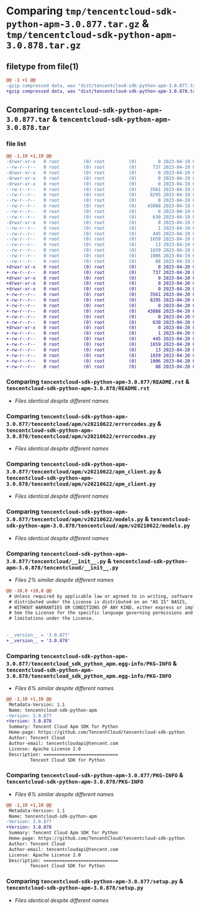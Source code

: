 # Comparing `tmp/tencentcloud-sdk-python-apm-3.0.877.tar.gz` & `tmp/tencentcloud-sdk-python-apm-3.0.878.tar.gz`

## filetype from file(1)

```diff
@@ -1 +1 @@
-gzip compressed data, was "dist/tencentcloud-sdk-python-apm-3.0.877.tar", last modified: Wed Apr 19 08:59:11 2023, max compression
+gzip compressed data, was "dist/tencentcloud-sdk-python-apm-3.0.878.tar", last modified: Thu Apr 20 00:18:24 2023, max compression
```

## Comparing `tencentcloud-sdk-python-apm-3.0.877.tar` & `tencentcloud-sdk-python-apm-3.0.878.tar`

### file list

```diff
@@ -1,19 +1,19 @@
-drwxr-xr-x   0 root         (0) root         (0)        0 2023-04-19 08:59:11.000000 tencentcloud-sdk-python-apm-3.0.877/
--rw-r--r--   0 root         (0) root         (0)      737 2023-04-19 08:59:11.000000 tencentcloud-sdk-python-apm-3.0.877/README.rst
-drwxr-xr-x   0 root         (0) root         (0)        0 2023-04-19 08:59:11.000000 tencentcloud-sdk-python-apm-3.0.877/tencentcloud/
-drwxr-xr-x   0 root         (0) root         (0)        0 2023-04-19 08:59:11.000000 tencentcloud-sdk-python-apm-3.0.877/tencentcloud/apm/
-drwxr-xr-x   0 root         (0) root         (0)        0 2023-04-19 08:59:11.000000 tencentcloud-sdk-python-apm-3.0.877/tencentcloud/apm/v20210622/
--rw-r--r--   0 root         (0) root         (0)     3561 2023-04-19 08:59:11.000000 tencentcloud-sdk-python-apm-3.0.877/tencentcloud/apm/v20210622/errorcodes.py
--rw-r--r--   0 root         (0) root         (0)     8295 2023-04-19 08:59:11.000000 tencentcloud-sdk-python-apm-3.0.877/tencentcloud/apm/v20210622/apm_client.py
--rw-r--r--   0 root         (0) root         (0)        0 2023-04-19 08:59:11.000000 tencentcloud-sdk-python-apm-3.0.877/tencentcloud/apm/v20210622/__init__.py
--rw-r--r--   0 root         (0) root         (0)    43088 2023-04-19 08:59:11.000000 tencentcloud-sdk-python-apm-3.0.877/tencentcloud/apm/v20210622/models.py
--rw-r--r--   0 root         (0) root         (0)        0 2023-04-19 08:59:11.000000 tencentcloud-sdk-python-apm-3.0.877/tencentcloud/apm/__init__.py
--rw-r--r--   0 root         (0) root         (0)      630 2023-04-19 08:59:11.000000 tencentcloud-sdk-python-apm-3.0.877/tencentcloud/__init__.py
-drwxr-xr-x   0 root         (0) root         (0)        0 2023-04-19 08:59:11.000000 tencentcloud-sdk-python-apm-3.0.877/tencentcloud_sdk_python_apm.egg-info/
--rw-r--r--   0 root         (0) root         (0)        1 2023-04-19 08:59:11.000000 tencentcloud-sdk-python-apm-3.0.877/tencentcloud_sdk_python_apm.egg-info/dependency_links.txt
--rw-r--r--   0 root         (0) root         (0)      445 2023-04-19 08:59:11.000000 tencentcloud-sdk-python-apm-3.0.877/tencentcloud_sdk_python_apm.egg-info/SOURCES.txt
--rw-r--r--   0 root         (0) root         (0)     1659 2023-04-19 08:59:11.000000 tencentcloud-sdk-python-apm-3.0.877/tencentcloud_sdk_python_apm.egg-info/PKG-INFO
--rw-r--r--   0 root         (0) root         (0)       13 2023-04-19 08:59:11.000000 tencentcloud-sdk-python-apm-3.0.877/tencentcloud_sdk_python_apm.egg-info/top_level.txt
--rw-r--r--   0 root         (0) root         (0)     1659 2023-04-19 08:59:11.000000 tencentcloud-sdk-python-apm-3.0.877/PKG-INFO
--rw-r--r--   0 root         (0) root         (0)     1006 2023-04-19 08:59:11.000000 tencentcloud-sdk-python-apm-3.0.877/setup.py
--rw-r--r--   0 root         (0) root         (0)       88 2023-04-19 08:59:11.000000 tencentcloud-sdk-python-apm-3.0.877/setup.cfg
+drwxr-xr-x   0 root         (0) root         (0)        0 2023-04-20 00:18:23.000000 tencentcloud-sdk-python-apm-3.0.878/
+-rw-r--r--   0 root         (0) root         (0)      737 2023-04-20 00:18:23.000000 tencentcloud-sdk-python-apm-3.0.878/README.rst
+drwxr-xr-x   0 root         (0) root         (0)        0 2023-04-20 00:18:23.000000 tencentcloud-sdk-python-apm-3.0.878/tencentcloud/
+drwxr-xr-x   0 root         (0) root         (0)        0 2023-04-20 00:18:23.000000 tencentcloud-sdk-python-apm-3.0.878/tencentcloud/apm/
+drwxr-xr-x   0 root         (0) root         (0)        0 2023-04-20 00:18:23.000000 tencentcloud-sdk-python-apm-3.0.878/tencentcloud/apm/v20210622/
+-rw-r--r--   0 root         (0) root         (0)     3561 2023-04-20 00:18:23.000000 tencentcloud-sdk-python-apm-3.0.878/tencentcloud/apm/v20210622/errorcodes.py
+-rw-r--r--   0 root         (0) root         (0)     8295 2023-04-20 00:18:23.000000 tencentcloud-sdk-python-apm-3.0.878/tencentcloud/apm/v20210622/apm_client.py
+-rw-r--r--   0 root         (0) root         (0)        0 2023-04-20 00:18:23.000000 tencentcloud-sdk-python-apm-3.0.878/tencentcloud/apm/v20210622/__init__.py
+-rw-r--r--   0 root         (0) root         (0)    43088 2023-04-20 00:18:23.000000 tencentcloud-sdk-python-apm-3.0.878/tencentcloud/apm/v20210622/models.py
+-rw-r--r--   0 root         (0) root         (0)        0 2023-04-20 00:18:23.000000 tencentcloud-sdk-python-apm-3.0.878/tencentcloud/apm/__init__.py
+-rw-r--r--   0 root         (0) root         (0)      630 2023-04-20 00:18:23.000000 tencentcloud-sdk-python-apm-3.0.878/tencentcloud/__init__.py
+drwxr-xr-x   0 root         (0) root         (0)        0 2023-04-20 00:18:23.000000 tencentcloud-sdk-python-apm-3.0.878/tencentcloud_sdk_python_apm.egg-info/
+-rw-r--r--   0 root         (0) root         (0)        1 2023-04-20 00:18:23.000000 tencentcloud-sdk-python-apm-3.0.878/tencentcloud_sdk_python_apm.egg-info/dependency_links.txt
+-rw-r--r--   0 root         (0) root         (0)      445 2023-04-20 00:18:23.000000 tencentcloud-sdk-python-apm-3.0.878/tencentcloud_sdk_python_apm.egg-info/SOURCES.txt
+-rw-r--r--   0 root         (0) root         (0)     1659 2023-04-20 00:18:23.000000 tencentcloud-sdk-python-apm-3.0.878/tencentcloud_sdk_python_apm.egg-info/PKG-INFO
+-rw-r--r--   0 root         (0) root         (0)       13 2023-04-20 00:18:23.000000 tencentcloud-sdk-python-apm-3.0.878/tencentcloud_sdk_python_apm.egg-info/top_level.txt
+-rw-r--r--   0 root         (0) root         (0)     1659 2023-04-20 00:18:23.000000 tencentcloud-sdk-python-apm-3.0.878/PKG-INFO
+-rw-r--r--   0 root         (0) root         (0)     1006 2023-04-20 00:18:23.000000 tencentcloud-sdk-python-apm-3.0.878/setup.py
+-rw-r--r--   0 root         (0) root         (0)       88 2023-04-20 00:18:24.000000 tencentcloud-sdk-python-apm-3.0.878/setup.cfg
```

### Comparing `tencentcloud-sdk-python-apm-3.0.877/README.rst` & `tencentcloud-sdk-python-apm-3.0.878/README.rst`

 * *Files identical despite different names*

### Comparing `tencentcloud-sdk-python-apm-3.0.877/tencentcloud/apm/v20210622/errorcodes.py` & `tencentcloud-sdk-python-apm-3.0.878/tencentcloud/apm/v20210622/errorcodes.py`

 * *Files identical despite different names*

### Comparing `tencentcloud-sdk-python-apm-3.0.877/tencentcloud/apm/v20210622/apm_client.py` & `tencentcloud-sdk-python-apm-3.0.878/tencentcloud/apm/v20210622/apm_client.py`

 * *Files identical despite different names*

### Comparing `tencentcloud-sdk-python-apm-3.0.877/tencentcloud/apm/v20210622/models.py` & `tencentcloud-sdk-python-apm-3.0.878/tencentcloud/apm/v20210622/models.py`

 * *Files identical despite different names*

### Comparing `tencentcloud-sdk-python-apm-3.0.877/tencentcloud/__init__.py` & `tencentcloud-sdk-python-apm-3.0.878/tencentcloud/__init__.py`

 * *Files 2% similar despite different names*

```diff
@@ -10,8 +10,8 @@
 # Unless required by applicable law or agreed to in writing, software
 # distributed under the License is distributed on an "AS IS" BASIS,
 # WITHOUT WARRANTIES OR CONDITIONS OF ANY KIND, either express or implied.
 # See the License for the specific language governing permissions and
 # limitations under the License.
 
 
-__version__ = '3.0.877'
+__version__ = '3.0.878'
```

### Comparing `tencentcloud-sdk-python-apm-3.0.877/tencentcloud_sdk_python_apm.egg-info/PKG-INFO` & `tencentcloud-sdk-python-apm-3.0.878/tencentcloud_sdk_python_apm.egg-info/PKG-INFO`

 * *Files 6% similar despite different names*

```diff
@@ -1,10 +1,10 @@
 Metadata-Version: 1.1
 Name: tencentcloud-sdk-python-apm
-Version: 3.0.877
+Version: 3.0.878
 Summary: Tencent Cloud Apm SDK for Python
 Home-page: https://github.com/TencentCloud/tencentcloud-sdk-python
 Author: Tencent Cloud
 Author-email: tencentcloudapi@tencent.com
 License: Apache License 2.0
 Description: ============================
         Tencent Cloud SDK for Python
```

### Comparing `tencentcloud-sdk-python-apm-3.0.877/PKG-INFO` & `tencentcloud-sdk-python-apm-3.0.878/PKG-INFO`

 * *Files 6% similar despite different names*

```diff
@@ -1,10 +1,10 @@
 Metadata-Version: 1.1
 Name: tencentcloud-sdk-python-apm
-Version: 3.0.877
+Version: 3.0.878
 Summary: Tencent Cloud Apm SDK for Python
 Home-page: https://github.com/TencentCloud/tencentcloud-sdk-python
 Author: Tencent Cloud
 Author-email: tencentcloudapi@tencent.com
 License: Apache License 2.0
 Description: ============================
         Tencent Cloud SDK for Python
```

### Comparing `tencentcloud-sdk-python-apm-3.0.877/setup.py` & `tencentcloud-sdk-python-apm-3.0.878/setup.py`

 * *Files identical despite different names*

